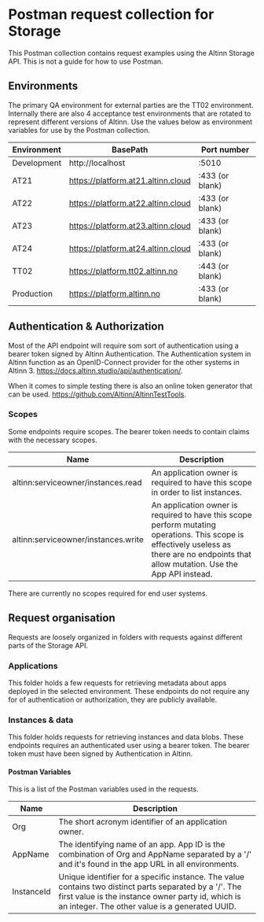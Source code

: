 # Postman request collection for Storage

This Postman collection contains request examples using the Altinn Storage API. This is not a guide for how to use Postman.

## Environments

The primary QA environment for external parties are the TT02 environment. Internally there are also 4 acceptance test environments that are rotated to represent different versions of Altinn. Use the values below as environment variables for use by the Postman collection.

| Environment | BasePath                           | Port number     |
|-------------|------------------------------------|-----------------|
| Development | http://localhost                   | :5010           |
| AT21        | https://platform.at21.altinn.cloud | :433 (or blank) |
| AT22        | https://platform.at22.altinn.cloud | :433 (or blank) |
| AT23        | https://platform.at23.altinn.cloud | :433 (or blank) |
| AT24        | https://platform.at24.altinn.cloud | :433 (or blank) |
| TT02        | https://platform.tt02.altinn.no    | :443 (or blank) |
| Production  | https://platform.altinn.no         | :433 (or blank) |

## Authentication & Authorization

Most of the API endpoint will require som sort of authentication using a bearer token signed by Altinn Authentication. The Authentication system in Altinn function as an OpenID-Connect provider for the other systems in Altinn 3. https://docs.altinn.studio/api/authentication/. 

When it comes to simple testing there is also an online token generator that can be used. https://github.com/Altinn/AltinnTestTools. 

### Scopes

Some endpoints require scopes. The bearer token needs to contain claims with the necessary scopes.

| Name | Description |
|-------------|-----------------------------------------------------|
| altinn:serviceowner/instances.read | An application owner is required to have this scope in order to list instances.
| altinn:serviceowner/instances.write | An application owner is required to have this scope perform mutating operations. This scope is effectively useless as there are no endpoints that allow mutation. Use the App API instead. 

There are currently no scopes required for end user systems.

## Request organisation

Requests are loosely organized in folders with requests against different parts of the Storage API.

### Applications

This folder holds a few requests for retrieving metadata about apps deployed in the selected environment. These endpoints do not require any for of authentication or authorization, they are publicly available.

### Instances & data

This folder holds requests for retrieving instances and data blobs. These endpoints requires an authenticated user using a bearer token. The bearer token must have been signed by Authentication in Altinn.

#### Postman Variables

This is a list of the Postman variables used in the requests.

| Name | Description |
|-------------|-----------------------------------------------------|
| Org | The short acronym identifier of an application owner.                    |
| AppName | The identifying name of an app. App ID is the combination of Org and AppName separated by a '/' and it's found in the app URL in all environments. |
| InstanceId | Unique identifier for a specific instance. The value contains two distinct parts separated by a '/'. The first value is the instance owner party id, which is an integer. The other value is a generated UUID. |
